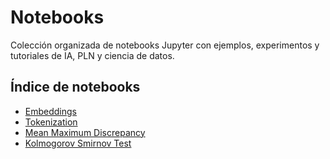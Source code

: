 # Notebooks

Colección organizada de notebooks Jupyter con ejemplos, experimentos y tutoriales de IA, PLN y ciencia de datos.

## Índice de notebooks

<!-- NOTEBOOK INDEX: START -->

- [Embeddings](basics/encoding/embeddings.ipynb)
- [Tokenization](basics/tokenization/tokenization.ipynb)
- [Mean Maximum Discrepancy](data-drift/covariate/multi-dimensional/mmd.ipynb)
- [Kolmogorov Smirnov Test](data-drift/covariate/uni-dimensional/kolmogorov-smirnov.ipynb)

<!-- NOTEBOOK INDEX: END -->


